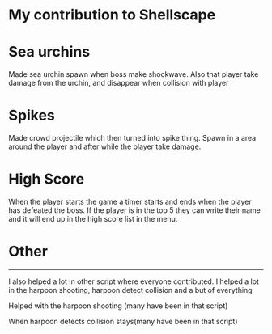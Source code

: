 # My contribution to Shellscape


# Sea urchins

Made sea urchin spawn when boss make shockwave. Also that player take damage from the urchin, and disappear when collision with player

# Spikes

Made crowd projectile which then turned into spike thing. Spawn in a area around the player and after while the player take damage. 


# High Score
When the player starts the game a timer starts and ends when the player has defeated the boss. If the player is in the top 5 they can write their name and it will end up in the high score list in the menu. 

# Other
---
I also helped a lot in other script where everyone contributed. 
I helped a lot in the harpoon shooting, harpoon detect collision and a but of everything

Helped with the harpoon shooting (many have been in that script)

When harpoon detects collision stays(many have been in that script)
